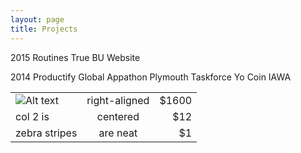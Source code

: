 ```yaml
---
layout: page
title: Projects
---
```


2015
Routines
True BU Website

2014
Productify
Global Appathon
Plymouth Taskforce
Yo Coin
IAWA

|               |               |       |
| ------------- |:-------------:| -----:|
|![Alt text](/images/routines.jpg)| right-aligned | $1600 |
| col 2 is      | centered      |   $12 |
| zebra stripes | are neat      |    $1 |